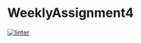 # WeeklyAssignment4
[![linter](https://github.com/<OWNER>/<REPOSITORY>/workflows/linter/badge.svg)](https://github.com/marketplace/actions/super-linter)
